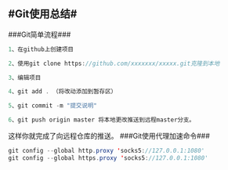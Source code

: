 #Git使用总结#
----------
###Git简单流程###
```java
1、在github上创建项目

2、使用git clone https://github.com/xxxxxxx/xxxxx.git克隆到本地

3、编辑项目

4、git add . （将改动添加到暂存区）

5、git commit -m "提交说明"

6、git push origin master 将本地更改推送到远程master分支。
```

这样你就完成了向远程仓库的推送。
###Git使用代理加速命令###
```java
git config --global http.proxy 'socks5://127.0.0.1:1080'   
git config --global https.proxy 'socks5://127.0.0.1:1080'

```
